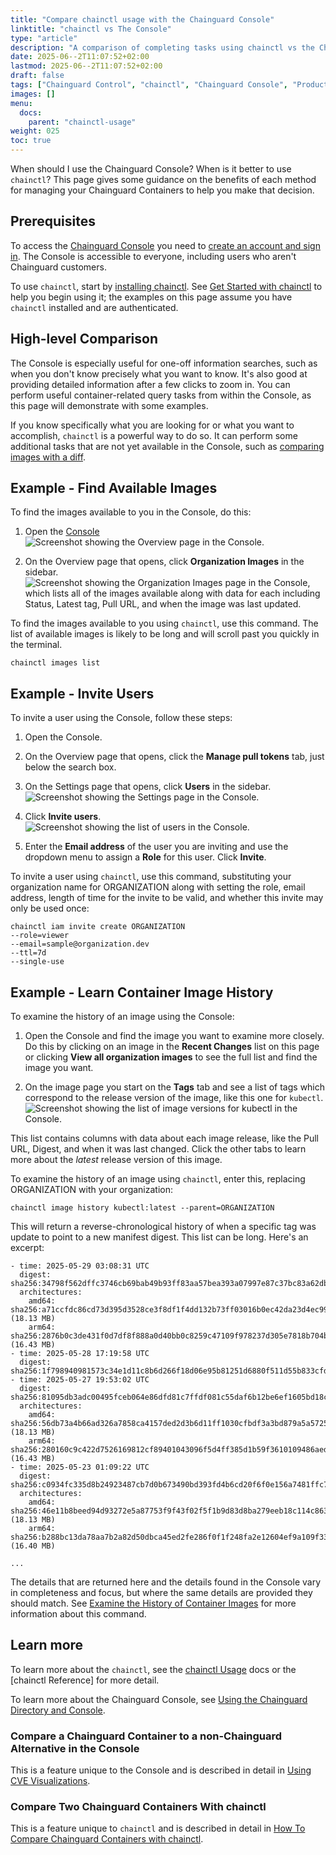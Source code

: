 ```yaml
---
title: "Compare chainctl usage with the Chainguard Console"
linktitle: "chainctl vs The Console"
type: "article"
description: "A comparison of completing tasks using chainctl vs the Chainguard Console."
date: 2025-06--2T11:07:52+02:00
lastmod: 2025-06--2T11:07:52+02:00
draft: false
tags: ["Chainguard Control", "chainctl", "Chainguard Console", "Product", ]
images: []
menu:
  docs:
    parent: "chainctl-usage"
weight: 025
toc: true
---
```


When should I use the Chainguard Console? When is it better to use `chainctl`? This page gives some guidance on the benefits of each method for managing your Chainguard Containers to help you make that decision.


## Prerequisites

To access the [Chainguard Console](/chainguard/chainguard-images/how-to-use/images-directory/) you need to [create an account and sign in](https://console.chainguard.dev/auth/login). The Console is accessible to everyone, including users who aren't Chainguard customers.

To use `chainctl`, start by [installing chainctl](/chainguard/chainctl-usage/how-to-install-chainctl/). See [Get Started with chainctl](/chainguard/chainctl-usage/getting-started-with-chainctl/) to help you begin using it; the examples on this page assume you have `chainctl` installed and are authenticated.


## High-level Comparison

The Console is especially useful for one-off information searches, such as when you don't know precisely what you want to know. It's also good at providing detailed information after a few clicks to zoom in. You can perform useful container-related query tasks from within the Console, as this page will demonstrate with some examples.

If you know specifically what you are looking for or what you want to accomplish, `chainctl` is a powerful way to do so. It can perform some additional tasks that are not yet available in the Console, such as [comparing images with a diff](/chainguard/chainctl-usage/comparing-images/).


## Example - Find Available Images

To find the images available to you in the Console, do this:

1. Open the [Console](https://console.chainguard.dev)
![Screenshot showing the Overview page in the Console.](console-overview.png)

1. On the Overview page that opens, click **Organization Images** in the sidebar.
![Screenshot showing the Organization Images page in the Console, which lists all of the images available along with data for each including Status, Latest tag, Pull URL, and when the image was last updated.](console-org-images.png)


To find the images available to you using `chainctl`, use this command. The list of available images is likely to be long and will scroll past you quickly in the terminal.

```
chainctl images list

```


## Example - Invite Users

To invite a user using the Console, follow these steps:

1. Open the Console.

1. On the Overview page that opens, click the **Manage pull tokens** tab, just below the search box.

1. On the Settings page that opens, click **Users** in the sidebar.
![Screenshot showing the Settings page in the Console.](console-settings.png)

1. Click **Invite users**.
![Screenshot showing the list of users in the Console.](console-users.png)

1. Enter the **Email address** of the user you are inviting and use the dropdown menu to assign a **Role** for this user. Click **Invite**.


To invite a user using `chainctl`, use this command, substituting your organization name for ORGANIZATION along with setting the role, email address, length of time for the invite to be valid, and whether this invite may only be used once:

```
chainctl iam invite create ORGANIZATION
--role=viewer
--email=sample@organization.dev
--ttl=7d
--single-use

```


## Example - Learn Container Image History

To examine the history of an image using the Console:

1. Open the Console and find the image you want to examine more closely. Do this by clicking on an image in the **Recent Changes** list on this page or clicking **View all organization images** to see the full list and find the image you want.

1. On the image page you start on the **Tags** tab and see a list of tags which correspond to the release version of the image, like this one for `kubectl`.
![Screenshot showing the list of image versions for kubectl in the Console.](console-image-version-list.png)

This list contains columns with data about each image release, like the Pull URL, Digest, and when it was last changed. Click the other tabs to learn more about the *latest* release version of this image.

To examine the history of an image using `chainctl`, enter this, replacing ORGANIZATION with your organization:

```
chainctl image history kubectl:latest --parent=ORGANIZATION
```

This will return a reverse-chronological history of when a specific tag was update to point to a new manifest digest. This list can be long. Here's an excerpt:

```
- time: 2025-05-29 03:08:31 UTC
  digest: sha256:34798f562dffc3746cb69bab49b93ff83aa57bea393a07997e87c37bc83a62db
  architectures:
    amd64: sha256:a71ccfdc86cd73d395d3528ce3f8df1f4dd132b73ff03016b0ec42da23d4ec99 (18.13 MB)
    arm64: sha256:2876b0c3de431f0d7df8f888a0d40bb0c8259c47109f978237d305e7818b704b (16.43 MB)
- time: 2025-05-28 17:19:58 UTC
  digest: sha256:1f798940981573c34e1d11c8b6d266f18d06e95b81251d6880f511d55b833cfd
- time: 2025-05-27 19:53:02 UTC
  digest: sha256:81095db3adc00495fceb064e86dfd81c7ffdf081c55daf6b12be6ef1605bd18c
  architectures:
    amd64: sha256:56db73a4b66ad326a7858ca4157ded2d3b6d11ff1030cfbdf3a3bd879a5a5725 (18.13 MB)
    arm64: sha256:280160c9c422d7526169812cf89401043096f5d4ff385d1b59f3610109486aed (16.43 MB)
- time: 2025-05-23 01:09:22 UTC
  digest: sha256:c0934fc335d8b24923487cb7d0b673490bd393fd4b6cd20f6f0e156a7481ffc7
  architectures:
    amd64: sha256:46e11b8beed94d93272e5a87753f9f43f02f5f1b9d83d8ba279eeb18c114c863 (18.13 MB)
    arm64: sha256:b288bc13da78aa7b2a82d50dbca45ed2fe286f0f1f248fa2e12604ef9a109f33 (16.40 MB)

...

```

The details that are returned here and the details found in the Console vary in completeness and focus, but where the same details are provided they should match. See [Examine the History of Container Images](/chainguard/chainctl-usage/chainctl-images/#examine-the-history-of-container-images) for more information about this command.


## Learn more

To learn more about the `chainctl`, see the
[chainctl Usage](/chainguard/chainctl/chainctl-usage/) docs or the [chainctl Reference] for more detail.

To learn more about the Chainguard Console, see [Using the Chainguard Directory and Console](/chainguard/chainguard-images/how-to-use/images-directory/).


### Compare a Chainguard Container to a non-Chainguard Alternative in the Console

This is a feature unique to the Console and is described in detail in [Using CVE Visualizations](/chainguard/chainguard-images/features/cve_visualizations/).

### Compare Two Chainguard Containers With chainctl

This is a feature unique to `chainctl` and is described in detail in [How To Compare Chainguard Containers with chainctl](/chainguard/chainctl-usage/comparing-images.md).